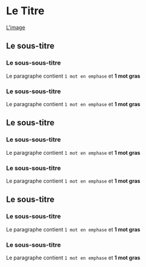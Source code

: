 # Le Titre
[L'image](lien_de_l_image)
## Le sous-titre
### Le sous-sous-titre
Le paragraphe contient `1 mot en emphase` et **1 mot gras**
### Le sous-sous-titre
Le paragraphe contient `1 mot en emphase` et **1 mot gras**
## Le sous-titre
### Le sous-sous-titre
Le paragraphe contient `1 mot en emphase` et **1 mot gras**
### Le sous-sous-titre
Le paragraphe contient `1 mot en emphase` et **1 mot gras**
## Le sous-titre
### Le sous-sous-titre
Le paragraphe contient `1 mot en emphase` et **1 mot gras**
### Le sous-sous-titre
Le paragraphe contient `1 mot en emphase` et **1 mot gras**
